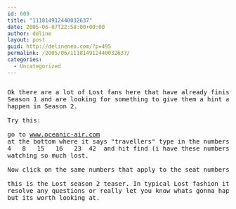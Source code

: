 ```yaml
---
id: 609
title: "111814912440032637"
date: 2005-06-07T22:58:00+00:00
author: deline
layout: post
guid: http://delineneo.com/?p=495
permalink: /2005/06/111814912440032637/
categories:
  - Uncategorized
---
```

<pre><pre>Ok there are a lot of Lost fans here that have already finished watching
Season 1 and are looking for something to give them a hint as to what might
happen in Season 2.

Try this:

go to <a href="http://www.oceanic-air.com/">www.oceanic-air.com</a>
at the bottom where it says "travellers" type in the numbers
4   8   15   16   23  42  and hit find (i have these numbers memorised after
watching so much lost.

Now click on the same numbers that apply to the seat numbers

this is the Lost season 2 teaser. In typical Lost fashion it doesn't really
resolve any questions or really let you know whats gonna happen in season 2
but its worth looking at.</pre>